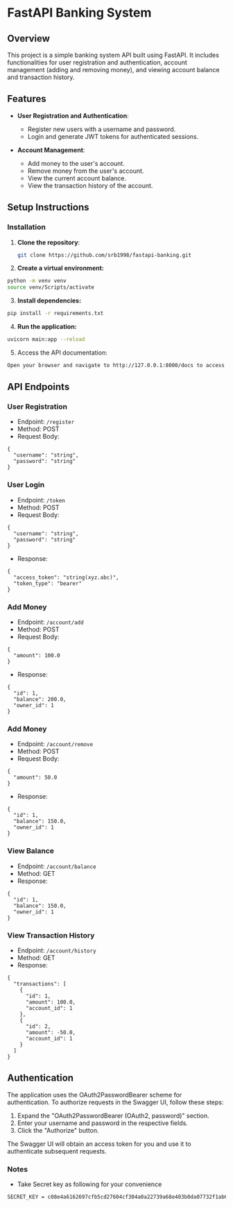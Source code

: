 # FastAPI Banking System

## Overview
This project is a simple banking system API built using FastAPI. It includes functionalities for user registration and authentication, account management (adding and removing money), and viewing account balance and transaction history.

## Features
- **User Registration and Authentication**:
  - Register new users with a username and password.
  - Login and generate JWT tokens for authenticated sessions.

- **Account Management**:
  - Add money to the user's account.
  - Remove money from the user's account.
  - View the current account balance.
  - View the transaction history of the account.


## Setup Instructions

### Installation

1. **Clone the repository**:

   ```bash
   git clone https://github.com/srb1998/fastapi-banking.git
   ```
2. **Create a virtual environment:**

  ```bash
  python -m venv venv
  source venv/Scripts/activate
```
3. **Install dependencies:**

  ```bash
  pip install -r requirements.txt

  ```

4. **Run the application:**

  ```bash
  uvicorn main:app --reload

  ```
5. Access the API documentation:

```bash
Open your browser and navigate to http://127.0.0.1:8000/docs to access the Swagger UI documentation.
```
## API Endpoints
### User Registration
- Endpoint: `/register`
- Method: POST
- Request Body:
```
{
  "username": "string",
  "password": "string"
}
```

### User Login
- Endpoint: `/token`
- Method: POST
- Request Body:
```
{
  "username": "string",
  "password": "string"
}
```
- Response:
```
{
  "access_token": "string(xyz.abc)",
  "token_type": "bearer"
}

```
### Add Money
- Endpoint: `/account/add`
- Method: POST
- Request Body:
```
{
  "amount": 100.0
}
```
- Response:
```
{
  "id": 1,
  "balance": 200.0,
  "owner_id": 1
}
```

### Add Money
- Endpoint: `/account/remove`
- Method: POST
- Request Body:
```
{
  "amount": 50.0
}
```
- Response:
```
{
  "id": 1,
  "balance": 150.0,
  "owner_id": 1
}
```

### View Balance
- Endpoint: `/account/balance`
- Method: GET
- Response:
```
{
  "id": 1,
  "balance": 150.0,
  "owner_id": 1
}

```

### View Transaction History
- Endpoint: `/account/history`
- Method: GET
- Response: 
```
{
  "transactions": [
    {
      "id": 1,
      "amount": 100.0,
      "account_id": 1
    },
    {
      "id": 2,
      "amount": -50.0,
      "account_id": 1
    }
  ]
}

```

## Authentication
The application uses the OAuth2PasswordBearer scheme for authentication. To authorize requests in the Swagger UI, follow these steps:

1. Expand the "OAuth2PasswordBearer (OAuth2, password)" section.
2. Enter your username and password in the respective fields.
3. Click the "Authorize" button.

The Swagger UI will obtain an access token for you and use it to authenticate subsequent requests.

### Notes

- Take Secret key as following for your convenience
```bash
SECRET_KEY = c08e4a6162697cfb5cd27604cf304a0a22739a68e403b0da07732f1ab67476eb
```